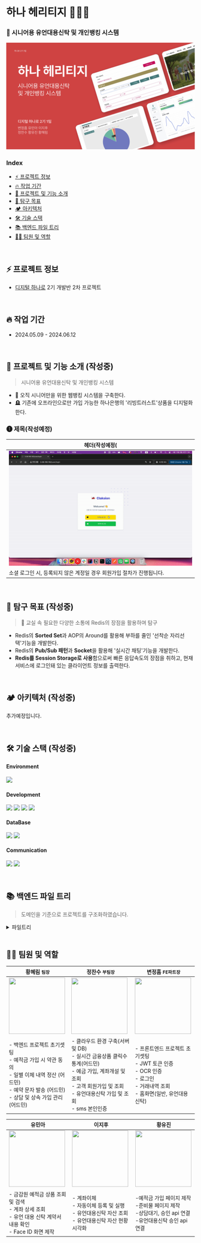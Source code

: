 # 하나 헤리티지 🧓🏻🏦
### 💬 시니어용 유언대용신탁 및 개인뱅킹 시스템

![표지](https://github.com/hee-ha/images/blob/main/00.%20%E1%84%91%E1%85%AD%E1%84%8C%E1%85%B5.jpg?raw=true)

### Index

- [⚡️ 프로젝트 정보](#%EF%B8%8F-프로젝트-정보)
- [🔥 작업 기간](#-작업-기간)
- [📌 프로젝트 및 기능 소개 ](#-프로젝트-및-기능-소개)
- [🌳 탐구 목표](#-탐구-목표)
- [🏕️ 아키텍처](#-아키텍처)
- [🛠️ 기술 스택](#%EF%B8%8F-기술-스택)
- [📚 백엔드 파일 트리](#-백엔드-파일-트리)
- [🦸🏻‍ 팀원 및 역할](#-팀원-및-역할)

<br/>

## ⚡️ 프로젝트 정보

- [디지털 하나로](https://hanaro.recruiter.co.kr/career/home) 2기 개발반 2차 프로젝트

<br/>

## 🔥 작업 기간

- 2024.05.09 - 2024.06.12

<br/>

## 📌 프로젝트 및 기능 소개 (작성중)

> 시니어용 유언대용신탁 및 개인뱅킹 시스템

- 🏦 오직 시니어만을 위한 웹뱅킹 시스템을 구축한다.
- 🪦 기존에 오프라인으로만 가입 가능한 하나은행의 '리빙트러스트'상품을 디지털화한다.

### ➊ 제목(작성예정)

| 헤더(작성예정(                                                                                                                                                                |
|---------------------------------------------------------------------------------------------------------------------------------------------------------------------|
| ![회원가입](https://github.com/Claksion/images/blob/main/01.%20%E1%84%92%E1%85%AC%E1%84%8B%E1%85%AF%E1%86%AB%E1%84%80%E1%85%A1%E1%84%8B%E1%85%B5%E1%86%B8.gif?raw=true) |
| 소셜 로그인 시, 등록되지 않은 계정일 경우 회원가입 절차가 진행됩니다.                                                                                                                            |


<br/>

## 🌳 탐구 목표 (작성중)

> 🧙 교실 속 필요한 다양한 소통에 Redis의 장점을 활용하며 탐구

- Redis의 **Sorted Set**과 AOP의 Around를 활용해 부하를 줄인 '선착순 자리선택'기능을 개발한다.
- Redis의 **Pub/Sub 패턴**과 **Socket**을 활용해 '실시간 채팅'기능을 개발한다.
- **Redis를 Session Storage로 사용**함으로써 빠른 응답속도의 장점을 취하고, 현재 서비스에 로그인돼 있는 클라이언트 정보를 출력한다.

<br/>

## 🏕️ 아키텍처 (작성중)
추가예정입니다.

<br/>

## 🛠️ 기술 스택 (작성중)

#### Environment

<img src="https://img.shields.io/badge/intellijidea-000000?style=flat&logo=intellijidea&logoColor=white">

#### Development

<img src="https://img.shields.io/badge/Java-007396?style=flat&logo=Java&logoColor=white"> <img src="https://img.shields.io/badge/Spring Boot-6DB33F?style=flat&logo=Spring Boot&logoColor=white"> <img src="https://img.shields.io/badge/Bootstrap-7952B3?style=flat&logo=Bootstrap&logoColor=white"> <img src="https://img.shields.io/badge/Javascript-F7DF1E?style=flat&logo=Javascript&logoColor=white">

#### DataBase

<img src="https://img.shields.io/badge/MySQL-4479A1?style=flat&logo=MySQL&logoColor=white"> <img src="https://img.shields.io/badge/Redis-DC382D?style=flat&logo=Redis&logoColor=white">

#### Communication

<img src="https://img.shields.io/badge/Slack-4A154B?style=flat&logo=Slack&logoColor=white"> <img src="https://img.shields.io/badge/Notion-000000?style=flat&logo=Notion&logoColor=white">

<br/>

## 📚 백엔드 파일 트리
> 도메인을 기준으로 프로젝트를 구조화하였습니다.
<details>
<summary>파일트리</summary>

```
📦 
└─ src
   ├─ main
   │  ├─ java
   │  │  └─ com
   │  │     └─ heeha
   │  │        ├─ HanaHeritageBeApplication.java
   │  │        ├─ domain
   │  │        │  ├─ account
   │  │        │  │  ├─ controller
   │  │        │  │  ├─ dto
   │  │        │  │  ├─ entity
   │  │        │  │  ├─ repository
   │  │        │  │  └─ service
   │  │        │  ├─ auth
   │  │        │  │  ├─ Auth.java
   │  │        │  │  ├─ controller
   │  │        │  │  ├─ dto
   │  │        │  │  ├─ filter
   │  │        │  │  │  ├─ CustomerAuthenticationFilter.java
   │  │        │  │  │  └─ ExceptionHandlingFilter.java
   │  │        │  │  ├─ jwt
   │  │        │  │  │  ├─ JwtTokenExtractor.java
   │  │        │  │  │  └─ JwtTokenProvider.java
   │  │        │  │  └─ service
   │  │        │  ├─ autoTransfer
   │  │        │  │  ├─ controller
   │  │        │  │  ├─ dto
   │  │        │  │  ├─ entity
   │  │        │  │  ├─ repository
   │  │        │  │  ├─ scheduler
   │  │        │  │  │  └─ AutoTransferScheduler.java
   │  │        │  │  └─ service
   │  │        │  ├─ base
   │  │        │  │  ├─ entity
   │  │        │  │  │  ├─ BaseEntity.java
   │  │        │  │  │  └─ Status.java
   │  │        │  │  └─ service
   │  │        │  │     └─ BaseService.java
   │  │        │  ├─ consulting
   │  │        │  │  ├─ controller
   │  │        │  │  ├─ dto
   │  │        │  │  ├─ entity
   │  │        │  │  ├─ repository
   │  │        │  │  └─ service
   │  │        │  ├─ customer
   │  │        │  │  ├─ controller
   │  │        │  │  ├─ dto
   │  │        │  │  ├─ entity
   │  │        │  │  ├─ repository
   │  │        │  │  └─ service
   │  │        │  ├─ deathNotifier
   │  │        │  │  ├─ dto
   │  │        │  │  ├─ entity
   │  │        │  │  ├─ repository
   │  │        │  │  └─ service
   │  │        │  ├─ depositsProduct
   │  │        │  │  ├─ controller
   │  │        │  │  ├─ dto
   │  │        │  │  ├─ entity
   │  │        │  │  ├─ repository
   │  │        │  │  ├─ service
   │  │        │  │  └─ util
   │  │        │  │     └─ DepositsProductUtil.java
   │  │        │  ├─ history
   │  │        │  │  ├─ controller
   │  │        │  │  ├─ dto
   │  │        │  │  ├─ entity
   │  │        │  │  ├─ repository
   │  │        │  │  └─ service
   │  │        │  ├─ livingTrust
   │  │        │  │  ├─ controller
   │  │        │  │  ├─ dto
   │  │        │  │  ├─ entity
   │  │        │  │  ├─ repository
   │  │        │  │  └─ service
   │  │        │  ├─ ocr
   │  │        │  ├─ postBeneficiary
   │  │        │  │  ├─ controller
   │  │        │  │  ├─ dto
   │  │        │  │  ├─ entity
   │  │        │  │  ├─ repository
   │  │        │  │  └─ service
   │  │        │  ├─ property
   │  │        │  │  ├─ controller
   │  │        │  │  ├─ dto
   │  │        │  │  ├─ entity
   │  │        │  │  ├─ repository
   │  │        │  │  └─ service
   │  │        │  ├─ signDeposit
   │  │        │  │  ├─ controller
   │  │        │  │  ├─ dto
   │  │        │  │  ├─ entity
   │  │        │  │  ├─ repository
   │  │        │  │  └─ service
   │  │        │  ├─ signSaving
   │  │        │  │  ├─ controller
   │  │        │  │  ├─ dto
   │  │        │  │  ├─ entity
   │  │        │  │  ├─ repository
   │  │        │  │  └─ service
   │  │        │  ├─ sms
   │  │        │  │  ├─ controller
   │  │        │  │  ├─ dto
   │  │        │  │  ├─ entity
   │  │        │  │  ├─ repository
   │  │        │  │  └─ service
   │  │        │  └─ statistics
   │  │        │     ├─ controller
   │  │        │     ├─ dto
   │  │        │     ├─ entity
   │  │        │     ├─ repository
   │  │        │     └─ service
   │  │        └─ global
   │  │           ├─ aop
   │  │           │  ├─ Preference.java
   │  │           │  └─ PreferenceAop.java
   │  │           ├─ config
   │  │           │  ├─ BaseException.java
   │  │           │  ├─ BaseResponse.java
   │  │           │  ├─ BaseResponseStatus.java
   │  │           │  ├─ CorsConfig.java
   │  │           │  ├─ GlobalExceptionHandler.java
   │  │           │  ├─ JwtAuthorizationArgumentResolver.java
   │  │           │  ├─ RedisConfig.java
   │  │           │  ├─ SwaggerConfig.java
   │  │           │  └─ WebConfig.java
   │  │           ├─ job
   │  │           │  ├─ AutoTransferJobConfig.java
   │  │           │  ├─ AutoTransferTasklet.java
   │  │           │  ├─ SettlementCalculateTasklet.java
   │  │           │  ├─ SettlementJobConfig.java
   │  │           │  └─ SettlementValidTasklet.java
   │  │           └─ scheduler
   │  │              ├─ BatchScheduler.java
   │  │              └─ SmsScheduler.java
   │  └─ resources
   │     ├─ application-dev.yml
   │     └─ application.yml
   └─ test

```

</details>


<br/>

## 🦸🏻‍ 팀원 및 역할



| 황혜림 `팀장` | 정찬수 `부팀장` | 변정흠 `FE파트장` |
| --- | --- | --- |
| [<img src="https://avatars.githubusercontent.com/u/70644449?v=4"  height=150 width=150> ](https://github.com/hyerimmy) | [<img src="https://avatars.githubusercontent.com/u/77047099?v=4"  height=150 width=150> ](https://github.com/iamcharles98) | [<img src="https://avatars.githubusercontent.com/u/111037279?v=4"  height=150 width=150> ](https://github.com/quswjdgma83) |
| - 백엔드 프로젝트 초기셋팅<br/>- 예적금 가입 시 약관 동의<br/>- 일별 이체 내역 정산 (어드민)<br/>- 예약 문자 발송 (어드민)<br/>- 상담 및 상속 가입 관리 (어드민) | - 클라우드 환경 구축(서버 및 DB)<br/>- 실시간 금융상품 클릭수 통계(어드민)<br/>- 예금 가입, 계좌개설 및 조회<br/>- 고객 회원가입 및 조회<br/>- 유언대용신탁 가입 및 조회<br/>- sms 본인인증 | - 프론트엔드 프로젝트 초기셋팅<br/>- JWT 토큰 인증<br/>- OCR 인증<br/>- 로그인<br/>- 거래내역 조회<br/>- 홈화면(일반, 유언대용신탁) |


| 유민아 | 이지후 | 황유진 |
| --- | --- | --- |
| [<img src="https://avatars.githubusercontent.com/u/157072173?v=4"  height=150 width=150> ](https://github.com/minahyou) | [<img src="https://avatars.githubusercontent.com/u/140700053?v=4"  height=150 width=150> ](https://github.com/lee010207) | [<img src="https://avatars.githubusercontent.com/u/80201454?v=4"  height=150 width=150> ](https://github.com/YoujinHwang) |
| - 금감원 예적금 상품 조회 및 검색<br/>- 계좌 상세 조회<br/>- 유언 대용 신탁 계약서 내용 확인<br/>- Face ID 화면 제작 | - 계좌이체<br/>- 자동이체 등록 및 실행<br/>- 유언대용신탁 자산 조회<br/>- 유언대용신탁 자산 현황 시각화 | -예적금 가입 페이지 제작<br/>-준비물 페이지 제작<br/>-상담대기, 승인 api 연결<br/>-유언대용신탁 승인 api 연결 |
